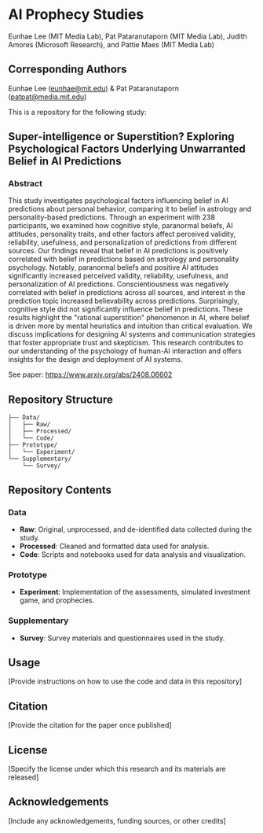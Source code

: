# AI Prophecy Studies
Eunhae Lee (MIT Media Lab), Pat Pataranutaporn (MIT Media Lab), Judith Amores (Microsoft Research), and Pattie Maes (MIT Media Lab)

## Corresponding Authors
Eunhae Lee (eunhae@mit.edu) & Pat Pataranutaporn (patpat@media.mit.edu)

This is a repository for the following study:

## Super-intelligence or Superstition? Exploring Psychological Factors Underlying Unwarranted Belief in AI Predictions
### Abstract

This study investigates psychological factors influencing belief in AI predictions about personal behavior, comparing it to belief in astrology and personality-based predictions. Through an experiment with 238 participants, we examined how cognitive style, paranormal beliefs, AI attitudes, personality traits, and other factors affect perceived validity, reliability, usefulness, and personalization of predictions from different sources. Our findings reveal that belief in AI predictions is positively correlated with belief in predictions based on astrology and personality psychology. Notably, paranormal beliefs and positive AI attitudes significantly increased perceived validity, reliability, usefulness, and personalization of AI predictions. Conscientiousness was negatively correlated with belief in predictions across all sources, and interest in the prediction topic increased believability across predictions. Surprisingly, cognitive style did not significantly influence belief in predictions. These results highlight the "rational superstition" phenomenon in AI, where belief is driven more by mental heuristics and intuition than critical evaluation. We discuss implications for designing AI systems and communication strategies that foster appropriate trust and skepticism. This research contributes to our understanding of the psychology of human-AI interaction and offers insights for the design and deployment of AI systems.

See paper: https://www.arxiv.org/abs/2408.06602


## Repository Structure

```
├── Data/
│   ├── Raw/
│   ├── Processed/
│   └── Code/
├── Prototype/
│   └── Experiment/
└── Supplementary/
    └── Survey/
```


## Repository Contents

### Data

- **Raw**: Original, unprocessed, and de-identified data collected during the study.
- **Processed**: Cleaned and formatted data used for analysis.
- **Code**: Scripts and notebooks used for data analysis and visualization.

### Prototype

- **Experiment**: Implementation of the assessments, simulated investment game, and prophecies.

### Supplementary
- **Survey**: Survey materials and questionnaires used in the study. 

## Usage

[Provide instructions on how to use the code and data in this repository]

## Citation

[Provide the citation for the paper once published]

## License

[Specify the license under which this research and its materials are released]

## Acknowledgements

[Include any acknowledgements, funding sources, or other credits]
